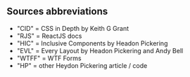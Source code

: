 ## Sources abbreviations

* "CID" = CSS in Depth by Keith G Grant
* "RJS" = ReactJS docs
* "HIC" = Inclusive Components by Headon Pickering
* "EVL" = Every Layout by Headon Pickering and Andy Bell
* "WTFF" = WTF Forms
* "HP" = other Heydon Pickering article / code